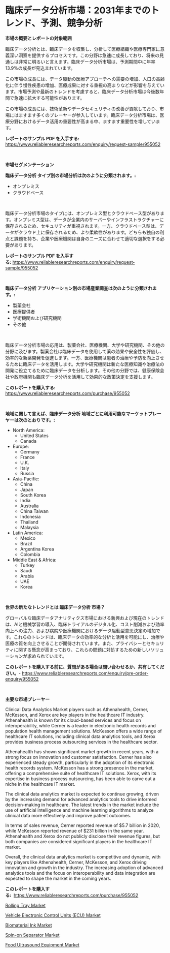 <p><h1>臨床データ分析市場：2031年までのトレンド、予測、競争分析</h1></p><p><strong>市場の概要とレポートの対象範囲</strong></p>
<p><p>臨床データ分析とは、臨床データを収集し、分析して医療組織や医療専門家に意義深い洞察を提供するプロセスです。この分野は急速に成長しており、将来の見通しは非常に明るいと言えます。臨床データ分析市場は、予測期間中に年率13.9%の成長が見込まれています。</p><p>この市場の成長には、データ駆動の医療アプローチへの需要の増加、人口の高齢化に伴う慢性疾患の増加、医療成果に対する重視の高まりなどが影響を与えています。市場予測や最新のトレンドを考慮すると、臨床データ分析市場は今後数年間で急速に拡大する可能性があります。</p><p>この市場の成長には、技術革新やデータセキュリティの改善が貢献しており、市場にはますます多くのプレーヤーが参入しています。臨床データ分析市場は、医療分野におけるデータ活用の重要性が高まる中、ますます重要性を増しています。</p></p>
<p><strong>レポートのサンプル PDF を入手する:</strong> <a href="https://www.reliableresearchreports.com/enquiry/request-sample/955052">https://www.reliableresearchreports.com/enquiry/request-sample/955052</a></p>
<p>&nbsp;</p>
<p><strong>市場セグメンテーション</strong></p>
<p><strong>臨床データ分析 タイプ別の市場分析は次のように分類されます。:</strong></p>
<p><ul><li>オンプレミス</li><li>クラウドベース</li></ul></p>
<p>&nbsp;</p>
<p><p>臨床データ分析市場のタイプには、オンプレミス型とクラウドベース型があります。オンプレミス型は、データが企業内のサーバーやインフラストラクチャーに保存されるため、セキュリティが重視されます。一方、クラウドベース型は、データがクラウド上に保存されるため、より柔軟性があります。どちらも独自の利点と課題を持ち、企業や医療機関は自身のニーズに合わせて適切な選択をする必要があります。</p></p>
<p><strong>レポートのサンプル PDF を入手する:</strong>&nbsp;<a href="https://www.reliableresearchreports.com/enquiry/request-sample/955052">https://www.reliableresearchreports.com/enquiry/request-sample/955052</a></p>
<p>&nbsp;</p>
<p><strong> 臨床データ分析 アプリケーション別の市場産業調査は次のように分類されます。:</strong></p>
<p><ul><li>製薬会社</li><li>医療提供者</li><li>学術機関および研究機関</li><li>その他</li></ul></p>
<p>&nbsp;</p>
<p><p>臨床データ分析市場の応用は、製薬会社、医療機関、大学や研究機関、その他の分野に及びます。製薬会社は臨床データを使用して薬の効果や安全性を評価し、効率的な新薬開発を促進します。一方、医療機関は患者の治療や予防を向上させるために臨床データを活用します。大学や研究機関は新たな医療知識や治療法の開発に役立てるために臨床データを分析します。その他の分野では、健康保険会社や政府機関も臨床データ分析を活用して効果的な政策決定を支援します。</p></p>
<p><strong>このレポートを購入する:</strong>&nbsp; <a href="https://www.reliableresearchreports.com/purchase/955052">https://www.reliableresearchreports.com/purchase/955052</a></p>
<p>&nbsp;</p>
<p><strong>地域に関して言えば、臨床データ分析 地域ごとに利用可能なマーケットプレーヤーは次のとおりです。:</strong></p>
<p><ul>
    <li>
        North America:
        <ul>
            <li>United States</li>
            <li>Canada</li>
        </ul>
    </li>
    <li>
        Europe:
        <ul>
            <li>Germany</li>
            <li>France</li>
            <li>U.K.</li>
            <li>Italy</li>
            <li>Russia</li>
        </ul>
    </li>
    <li>
        Asia-Pacific:
        <ul>
            <li>China</li>
            <li>Japan</li>
            <li>South Korea</li>
            <li>India</li>
            <li>Australia</li>
            <li>China Taiwan</li>
            <li>Indonesia</li>
            <li>Thailand</li>
            <li>Malaysia</li>
        </ul>
    </li>
    <li>
        Latin America:
        <ul>
            <li>Mexico</li>
            <li>Brazil</li>
            <li>Argentina Korea</li>
            <li>Colombia</li>
        </ul>
    </li>
    <li>
        Middle East & Africa:
        <ul>
            <li>Turkey</li>
            <li>Saudi</li>
            <li>Arabia</li>
            <li>UAE</li>
            <li>Korea</li>
        </ul>
    </li>
    </ul></p>
<p>&nbsp;</p>
<p><strong>世界の新たなトレンドとは 臨床データ分析 市場？</strong></p>
<p><p>グローバルな臨床データアナリティクス市場における新興および現在のトレンドは、AIと機械学習の導入、臨床トライアルのデジタル化、コスト削減および効率向上への注力、および病院や医療機関におけるデータ駆動型意思決定の増加です。これらのトレンドは、臨床データの効率的な分析と活用を可能にし、治療や医療の質を向上させることが期待されています。また、プライバシーとセキュリティに関する懸念が高まっており、これらの問題に対処するための新しいソリューションが求められています。</p></p>
<p><strong>このレポートを購入する前に、質問がある場合は問い合わせるか、共有してください。</strong>- <a href="https://www.reliableresearchreports.com/enquiry/pre-order-enquiry/955052">https://www.reliableresearchreports.com/enquiry/pre-order-enquiry/955052</a></p>
<p>&nbsp;</p>
<p><strong>主要な市場プレーヤー</strong></p>
<p><p>Clinical Data Analytics Market players such as Athenahealth, Cerner, McKesson, and Xerox are key players in the healthcare IT industry. Athenahealth is known for its cloud-based services and focus on interoperability, while Cerner is a leader in electronic health records and population health management solutions. McKesson offers a wide range of healthcare IT solutions, including clinical data analytics tools, and Xerox provides business process outsourcing services in the healthcare sector.</p><p>Athenahealth has shown significant market growth in recent years, with a strong focus on innovation and customer satisfaction. Cerner has also experienced steady growth, particularly in the adoption of its electronic health records system. McKesson has a strong presence in the market, offering a comprehensive suite of healthcare IT solutions. Xerox, with its expertise in business process outsourcing, has been able to carve out a niche in the healthcare IT market.</p><p>The clinical data analytics market is expected to continue growing, driven by the increasing demand for advanced analytics tools to drive informed decision-making in healthcare. The latest trends in the market include the use of artificial intelligence and machine learning algorithms to analyze clinical data more effectively and improve patient outcomes.</p><p>In terms of sales revenue, Cerner reported revenue of $5.7 billion in 2020, while McKesson reported revenue of $231 billion in the same year. Athenahealth and Xerox do not publicly disclose their revenue figures, but both companies are considered significant players in the healthcare IT market.</p><p>Overall, the clinical data analytics market is competitive and dynamic, with key players like Athenahealth, Cerner, McKesson, and Xerox driving innovation and growth in the industry. The increasing adoption of advanced analytics tools and the focus on interoperability and data integration are expected to shape the market in the coming years.</p></p>
<p><strong>このレポートを購入する:</strong>&nbsp;&nbsp;<a href="https://www.reliableresearchreports.com/purchase/955052">https://www.reliableresearchreports.com/purchase/955052</a></p>
<p><p><a href="https://view.publitas.com/reportprime-1/rolling-tray-market-size-2024-2031-global-industrial-analysis-key-geographical-regions-market-share-top-key-players-product-types-and-forecast-research-report/">Rolling Tray Market</a></p><p><a href="https://issuu.com/reportprime-2/docs/vehicle-electronic-control-units-ecu-market-size-2">Vehicle Electronic Control Units (ECU) Market</a></p><p><a href="https://github.com/lylyparadise/Market-Research-Report-List-2/blob/main/biomaterial-ink-market.md">Biomaterial Ink Market</a></p><p><a href="https://github.com/GroverBarry/Market-Research-Report-List-4/blob/main/spin-on-separator-market.md">Spin-on Separator Market</a></p><p><a href="https://issuu.com/reportprime-2/docs/food-ultrasound-equipment-market-size-2030.pptx">Food Ultrasound Equipment Market</a></p></p>